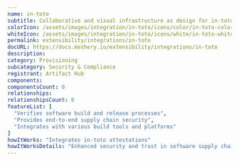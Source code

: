 ```yaml
---
name: in-toto
subtitle: Collaborative and visual infrastructure as design for in-toto
colorIcon: /assets/images/integration/in-toto/icons/color/in-toto-color.svg
whiteIcon: /assets/images/integration/in-toto/icons/white/in-toto-white.svg
permalink: extensibility/integrations/in-toto
docURL: https://docs.meshery.io/extensibility/integrations/in-toto
description: 
category: Provisioning
subcategory: Security & Compliance
registrant: Artifact Hub
components: 
componentsCount: 0
relationships: 
relationshipsCount: 0
featureList: [
  "Verifies software build and release processes",
  "Provides end-to-end supply chain security",
  "Integrates with various build tools and platforms"
]
howItWorks: "Integrates in-toto attestations"
howItWorksDetails: "Enhanced security and trust in software supply chains in Kubernetes"
---
```

